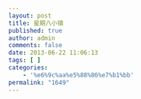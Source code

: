 ```yaml
---
layout: post
title: 星期八小镇
published: true
author: admin
comments: false
date: 2013-06-22 11:06:13
tags: [ ]
categories:
    - '%e6%9c%aa%e5%88%86%e7%b1%bb'
permalink: "1649"
---
```

[][1] [][2] [][3] [][4][][5] [][6]

 [1]: http://xujianian.com/jx/wp-content/uploads/2013/10/shef06a446018.she51c62b4f8ff732.67204073_resize.jpg
 [2]: http://xujianian.com/jx/wp-content/uploads/2013/10/IMG_20130622_115900_resize.jpg
 [3]: http://xujianian.com/jx/wp-content/uploads/2013/10/shed169746018.she51c62b8c2c0f63.00249382_resize.jpg
 [4]: http://xujianian.com/jx/wp-content/uploads/2013/10/shee375f46018.she51c62a83801e70.87657993_resize.jpg
 [5]: http://xujianian.com/jx/wp-content/uploads/2013/06/IMG_20130804_110018_resize.jpg
 [6]: http://xujianian.com/jx/wp-content/uploads/2013/06/IMG_20130804_113455_resize.jpg